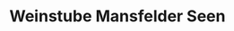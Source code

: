 ---
title: "Weinstube Mansfelder Seen"
url: /seegebiet-mansfelder-land/weinstube-mansfelder-seen/
shop: Feinkost
---